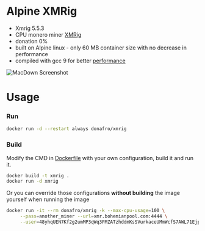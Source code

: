 # Alpine XMRig

* Xmrig 5.5.3 
* CPU monero miner [XMRig](https://github.com/xmrig/xmrig)
* donation 0%
* built on Alpine linux - only 60 MB container size with no decrease in performance
* compiled with gcc 9 for better [performance](https://github.com/xmrig/xmrig/wiki/Ubuntu-Build#gcc-71)


![MacDown Screenshot](https://github.com/donAFRO/docker_xmrig/raw/master/screenshot.png)

# Usage

### Run

```bash
docker run -d --restart always donafro/xmrig
```

### Build
Modify the CMD in [Dockerfile](https://github.com/donAFRO/docker_xmrig/blob/master/Dockerfile) with your own configuration, build it and run it.

```bash
docker build -t xmrig .
docker run -d xmrig
```
Or you can override those configurations **without building** the image yourself when running the image

```bash
docker run -it --rm donafro/xmrig -k --max-cpu-usage=100 \
     --pass=another_miner --url=xmr.bohemianpool.com:4444 \
     --user=48yhqUEN7Kf2g2umMP3qWq3FMZATzhddmKsSVurkaceUMmWcfS7AWL71EjpbRReaG9U12GVeLVw8TMGtmNRxVT8pNDbx3S6
```
